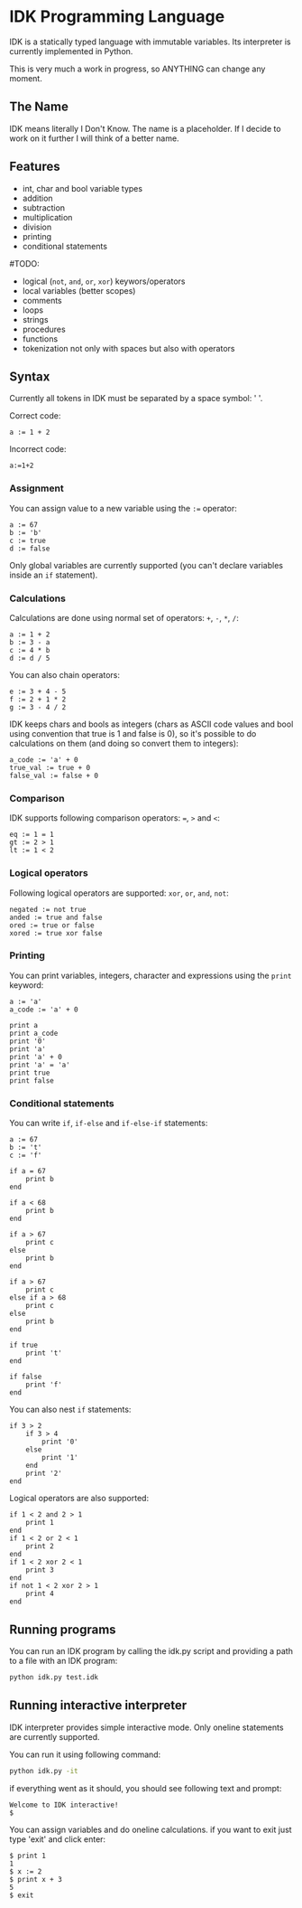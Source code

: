 ﻿# IDK Programming Language

IDK is a statically typed language with immutable variables. Its interpreter is currently implemented in Python.

This is very much a work in progress, so ANYTHING can change any moment.

## The Name

IDK means literally I Don't Know. The name is a placeholder. If I decide to work on it further I will think of a better name.

## Features

- int, char and bool variable types
- addition
- subtraction
- multiplication
- division
- printing
- conditional statements

#TODO: 
- logical (`not`, `and`, `or`, `xor`) keywors/operators
- local variables (better scopes)
- comments
- loops
- strings
- procedures
- functions
- tokenization not only with spaces but also with operators

## Syntax

Currently all tokens in IDK must be separated by a space symbol: ' '.

Correct code:
```
a := 1 + 2
```

Incorrect code:
```
a:=1+2
```

### Assignment

You can assign value to a new variable using the `:=` operator:
```
a := 67
b := 'b'
c := true
d := false
```

Only global variables are currently supported (you can't declare variables inside an `if` statement).

### Calculations

Calculations are done using normal set of operators: `+`, `-`, `*`, `/`:
```
a := 1 + 2
b := 3 - a
c := 4 * b
d := d / 5
```

You can also chain operators:
```
e := 3 + 4 - 5
f := 2 + 1 * 2
g := 3 - 4 / 2
```

IDK keeps chars and bools as integers (chars as ASCII code values and bool using convention that true is 1 and false is 0), so it's possible to do calculations on them (and doing so convert them to integers):
```
a_code := 'a' + 0
true_val := true + 0
false_val := false + 0
```

### Comparison

IDK supports following comparison operators: `=`, `>` and `<`:
```
eq := 1 = 1
gt := 2 > 1
lt := 1 < 2
```

### Logical operators

Following logical operators are supported: `xor`, `or`, `and`, `not`:
```
negated := not true
anded := true and false
ored := true or false
xored := true xor false
```

### Printing

You can print variables, integers, character and expressions using the `print` keyword:
```
a := 'a'
a_code := 'a' + 0

print a
print a_code
print '0'
print 'a'
print 'a' + 0
print 'a' = 'a'
print true
print false
```

### Conditional statements

You can write `if`, `if-else` and `if-else-if` statements:
```
a := 67
b := 't'
c := 'f'

if a = 67
    print b
end

if a < 68
    print b
end

if a > 67
    print c
else
    print b
end

if a > 67
    print c
else if a > 68
    print c
else
    print b
end

if true
    print 't'
end

if false
    print 'f'
end

```

You can also nest `if` statements:
```
if 3 > 2
    if 3 > 4
        print '0'
    else
        print '1'
    end
    print '2'
end
```

Logical operators are also supported:
```
if 1 < 2 and 2 > 1
    print 1
end
if 1 < 2 or 2 < 1
    print 2
end
if 1 < 2 xor 2 < 1
    print 3
end
if not 1 < 2 xor 2 > 1
    print 4
end
```

## Running programs

You can run an IDK program by calling the idk.py script and providing a path to a file with an IDK program:
```bash
python idk.py test.idk
```

## Running interactive interpreter

IDK interpreter provides simple interactive mode. Only oneline statements are currently supported.

You can run it using following command:
```bash
python idk.py -it
```

if everything went as it should, you should see following text and prompt:
```
Welcome to IDK interactive!
$ 
```

You can assign variables and do oneline calculations. if you want to exit just type 'exit' and click enter:
```
$ print 1
1 
$ x := 2
$ print x + 3
5 
$ exit
```